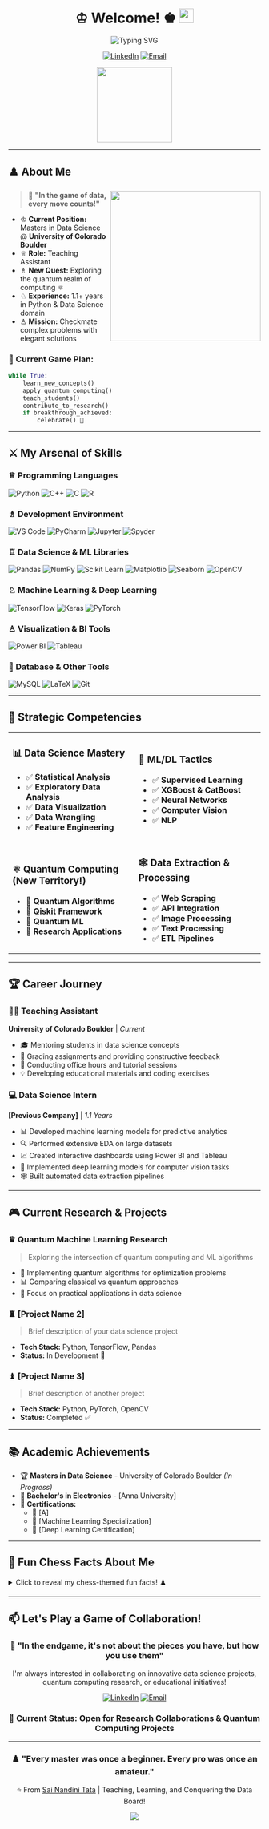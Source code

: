 <div align="center">
  
# ♔ Welcome! ♚ <img src="https://media.giphy.com/media/hvRJCLFzcasrR4ia7z/giphy.gif" width="29px" height="29px">

<img src="https://readme-typing-svg.herokuapp.com?font=Fira+Code&size=32&duration=2800&pause=1000&color=F7F7F7&center=true&vCenter=true&width=600&lines=Data+Science+Grandmaster+♟️;Teaching+Assistant+@+CU+Boulder;Quantum+Computing+Explorer+⚛️;Always+Learning%2C+Always+Growing!" alt="Typing SVG" />

[![LinkedIn](https://img.shields.io/badge/LinkedIn-0077B5?style=for-the-badge&logo=linkedin&logoColor=white)](https://www.linkedin.com/in/tatasainandini/)
[![Email](https://img.shields.io/badge/Email-D14836?style=for-the-badge&logo=gmail&logoColor=white)](mailto:sai.tata@colorado.edu)


<img src="https://media.giphy.com/media/3o7btPCcdNniyf0ArS/giphy.gif" width="150">

</div>

---

## ♟️ About Me

<img align="right" src="https://media.giphy.com/media/L1R1tvI9svkIWwpVYr/giphy.gif" width="300">

> 👑 **"In the game of data, every move counts!"**

- ♔ **Current Position:** Masters in Data Science @ **University of Colorado Boulder**
- ♕ **Role:** Teaching Assistant 
- ♗ **New Quest:** Exploring the quantum realm of computing ⚛️
- ♘ **Experience:** 1.1+ years in Python & Data Science domain
- ♙ **Mission:** Checkmate complex problems with elegant solutions

### 🎯 Current Game Plan:
```python
while True:
    learn_new_concepts()
    apply_quantum_computing()
    teach_students()
    contribute_to_research()
    if breakthrough_achieved:
        celebrate() 🎉
```

---

## ⚔️ My Arsenal of Skills

### ♕ Programming Languages
![Python](https://img.shields.io/badge/Python-3776AB?style=for-the-badge&logo=python&logoColor=white)
![C++](https://img.shields.io/badge/C%2B%2B-00599C?style=for-the-badge&logo=c%2B%2B&logoColor=white)
![C](https://img.shields.io/badge/C-00599C?style=for-the-badge&logo=c&logoColor=white)
![R](https://img.shields.io/badge/R-276DC3?style=for-the-badge&logo=r&logoColor=white)

### ♗ Development Environment
![VS Code](https://img.shields.io/badge/Visual_Studio_Code-0078D4?style=for-the-badge&logo=visual%20studio%20code&logoColor=white)
![PyCharm](https://img.shields.io/badge/PyCharm-000000.svg?&style=for-the-badge&logo=PyCharm&logoColor=white)
![Jupyter](https://img.shields.io/badge/Jupyter-F37626.svg?&style=for-the-badge&logo=Jupyter&logoColor=white)
![Spyder](https://img.shields.io/badge/Spyder-838485?style=for-the-badge&logo=spyder%20ide&logoColor=maroon)

### ♖ Data Science & ML Libraries
![Pandas](https://img.shields.io/badge/Pandas-2C2D72?style=for-the-badge&logo=pandas&logoColor=white)
![NumPy](https://img.shields.io/badge/Numpy-777BB4?style=for-the-badge&logo=numpy&logoColor=white)
![Scikit Learn](https://img.shields.io/badge/scikit_learn-F7931E?style=for-the-badge&logo=scikit-learn&logoColor=white)
![Matplotlib](https://img.shields.io/badge/Matplotlib-%23ffffff.svg?style=for-the-badge&logo=Matplotlib&logoColor=black)
![Seaborn](https://img.shields.io/badge/Seaborn-3776AB?style=for-the-badge&logo=python&logoColor=white)
![OpenCV](https://img.shields.io/badge/OpenCV-27338e?style=for-the-badge&logo=OpenCV&logoColor=white)

### ♘ Machine Learning & Deep Learning
![TensorFlow](https://img.shields.io/badge/TensorFlow-FF6F00?style=for-the-badge&logo=TensorFlow&logoColor=white)
![Keras](https://img.shields.io/badge/Keras-D00000?style=for-the-badge&logo=Keras&logoColor=white)
![PyTorch](https://img.shields.io/badge/PyTorch-EE4C2C?style=for-the-badge&logo=PyTorch&logoColor=white)

### ♙ Visualization & BI Tools
![Power BI](https://img.shields.io/badge/PowerBI-F2C811?style=for-the-badge&logo=Power%20BI&logoColor=white)
![Tableau](https://img.shields.io/badge/Tableau-E97627?style=for-the-badge&logo=Tableau&logoColor=white)

### 🏰 Database & Other Tools
![MySQL](https://img.shields.io/badge/MySQL-005C84?style=for-the-badge&logo=mysql&logoColor=white)
![LaTeX](https://img.shields.io/badge/LaTeX-47A141?style=for-the-badge&logo=LaTeX&logoColor=white)
![Git](https://img.shields.io/badge/Git-F05032?style=for-the-badge&logo=git&logoColor=white)

---

## 🎯 Strategic Competencies

<table>
<tr>
<td width="50%">

### 📊 Data Science Mastery
- ✅ **Statistical Analysis** 
- ✅ **Exploratory Data Analysis**
- ✅ **Data Visualization** 
- ✅ **Data Wrangling** 
- ✅ **Feature Engineering** 

</td>
<td width="50%">

### 🤖 ML/DL Tactics
- ✅ **Supervised Learning** 
- ✅ **XGBoost & CatBoost**
- ✅ **Neural Networks** 
- ✅ **Computer Vision**
- ✅ **NLP** 

</td>
</tr>
<tr>
<td width="50%">

### ⚛️ Quantum Computing (New Territory!)
- 🎯 **Quantum Algorithms** 
- 🎯 **Qiskit Framework** 
- 🎯 **Quantum ML** 
- 🎯 **Research Applications** 

</td>
<td width="50%">

### 🕸️ Data Extraction & Processing
- ✅ **Web Scraping** 
- ✅ **API Integration**
- ✅ **Image Processing** 
- ✅ **Text Processing** 
- ✅ **ETL Pipelines** 

</td>
</tr>
</table>

---

## 🏆 Career Journey

### 👨‍🏫 Teaching Assistant
**University of Colorado Boulder** | *Current*
- 🎓 Mentoring students in data science concepts
- 📝 Grading assignments and providing constructive feedback
- 🤝 Conducting office hours and tutorial sessions
- 💡 Developing educational materials and coding exercises

### 💻 Data Science Intern
**[Previous Company]** | *1.1 Years*
- 📊 Developed machine learning models for predictive analytics
- 🔍 Performed extensive EDA on large datasets
- 📈 Created interactive dashboards using Power BI and Tableau
- 🤖 Implemented deep learning models for computer vision tasks
- 🕸️ Built automated data extraction pipelines

---

## 🎮 Current Research & Projects

### ♛ Quantum Machine Learning Research
> Exploring the intersection of quantum computing and ML algorithms
- 🔬 Implementing quantum algorithms for optimization problems
- 📊 Comparing classical vs quantum approaches
- 🎯 Focus on practical applications in data science

### ♜ [Project Name 2]
> Brief description of your data science project
- **Tech Stack:** Python, TensorFlow, Pandas
- **Status:** In Development 🚧

### ♝ [Project Name 3]
> Brief description of another project
- **Tech Stack:** Python, PyTorch, OpenCV
- **Status:** Completed ✅

---

## 📚 Academic Achievements

- 🏆 **Masters in Data Science** - University of Colorado Boulder *(In Progress)*
- 🥇 **Bachelor's in Electronics** - [Anna University]
- 📜 **Certifications:**
  - 🎯 [A]
  - 🎯 [Machine Learning Specialization]
  - 🎯 [Deep Learning Certification]

---

## 🎲 Fun Chess Facts About Me

<details>
<summary>Click to reveal my chess-themed fun facts! ♟️</summary>

- ♔ I approach data problems like chess puzzles - always looking for the winning combination
- ♕ My favorite opening in data science: The "EDA Gambit" - sacrifice time upfront for better insights later
- ♗ I believe in the Bishop pair principle: Python + R > any single language
- ♘ Like a Knight's move, I think in non-linear patterns to find creative solutions
- ♖ My code is like a Rook - straightforward, powerful, and always protecting the King (production)
- ♙ Every small optimization counts, just like every pawn move shapes the game!

</details>

---

## 📫 Let's Play a Game of Collaboration!

<div align="center">
  
### 💭 "In the endgame, it's not about the pieces you have, but how you use them"

I'm always interested in collaborating on innovative data science projects, quantum computing research, or educational initiatives!

[![LinkedIn](https://img.shields.io/badge/Let's_Connect-0077B5?style=for-the-badge&logo=linkedin&logoColor=white)](https://www.linkedin.com/in/tatasainandini/)
[![Email](https://img.shields.io/badge/Drop_a_Message-D14836?style=for-the-badge&logo=gmail&logoColor=white)](mailto:sai.tata@colorado.edu)

### 🎯 Current Status: Open for Research Collaborations & Quantum Computing Projects

</div>

---

<div align="center">
  
### ♟️ "Every master was once a beginner. Every pro was once an amateur."

⭐️ From [Sai Nandini Tata](https://github.com/nandinitata) | Teaching, Learning, and Conquering the Data Board!

<img src="https://capsule-render.vercel.app/api?type=waving&color=gradient&height=100&section=footer&animation=twinkling"/>

</div>
